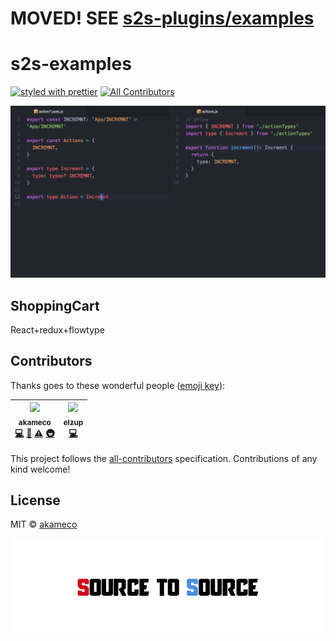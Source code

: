 # **MOVED! SEE [s2s-plugins/examples](https://github.com/akameco/s2s-plugins/tree/master/examples)**


# s2s-examples
 [![styled with prettier](https://img.shields.io/badge/styled_with-prettier-ff69b4.svg)](https://github.com/prettier/prettier) [![All Contributors](https://img.shields.io/badge/all_contributors-2-orange.svg?style=flat-square)](#contributors)

![demo](./media/demo.gif)


## ShoppingCart
React+redux+flowtype

## Contributors

Thanks goes to these wonderful people ([emoji key](https://github.com/kentcdodds/all-contributors#emoji-key)):

<!-- ALL-CONTRIBUTORS-LIST:START - Do not remove or modify this section -->
| [<img src="https://avatars2.githubusercontent.com/u/4002137?v=4" width="100px;"/><br /><sub>akameco</sub>](http://akameco.github.io)<br />[💻](https://github.com/akameco/s2s-examples/commits?author=akameco "Code") [📖](https://github.com/akameco/s2s-examples/commits?author=akameco "Documentation") [⚠️](https://github.com/akameco/s2s-examples/commits?author=akameco "Tests") [🚇](#infra-akameco "Infrastructure (Hosting, Build-Tools, etc)") | [<img src="https://avatars3.githubusercontent.com/u/2284908?v=4" width="100px;"/><br /><sub>elzup</sub>](https://elzup.com)<br />[💻](https://github.com/akameco/s2s-examples/commits?author=elzup "Code") |
| :---: | :---: |
<!-- ALL-CONTRIBUTORS-LIST:END -->

This project follows the [all-contributors](https://github.com/kentcdodds/all-contributors) specification. Contributions of any kind welcome!

## License

MIT © [akameco](http://akameco.github.io)

[![s2s](https://github.com/akameco/logos/blob/master/s2s/s2s-logo.png?raw=true)](https://github.com/akameco/s2s)
